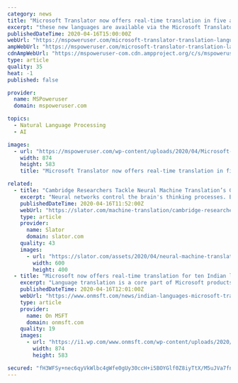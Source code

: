 ```yaml
---
category: news
title: "Microsoft Translator now offers real-time translation in five additional Indian languages"
excerpt: "these new languages are available via the Microsoft Translator text translation API. “We’re committed to empower every Indian and every business in India by bringing the power of AI into their daily life. Microsoft celebrates the diversity of languages in India and wants to make the vast internet even more accessible. We have supported ..."
publishedDateTime: 2020-04-16T15:00:00Z
webUrl: "https://mspoweruser.com/microsoft-translator-translation-languages/"
ampWebUrl: "https://mspoweruser.com/microsoft-translator-translation-languages/amp/"
cdnAmpWebUrl: "https://mspoweruser-com.cdn.ampproject.org/c/s/mspoweruser.com/microsoft-translator-translation-languages/amp/"
type: article
quality: 35
heat: -1
published: false

provider:
  name: MSPoweruser
  domain: mspoweruser.com

topics:
  - Natural Language Processing
  - AI

images:
  - url: "https://mspoweruser.com/wp-content/uploads/2020/04/Microsoft-Translator-India.jpg"
    width: 874
    height: 583
    title: "Microsoft Translator now offers real-time translation in five additional Indian languages"

related:
  - title: "Cambridge Researchers Tackle Neural Machine Translation’s Gender Bias"
    excerpt: "Neural networks control the brain's thinking processes. By studying neural networks, scientists realized that once computers had become fast enough, and there was enough data on the internet, they could create an algorithm that trains large artificial neural networks. The wide adoption of neural machine translation has now resulted in the ..."
    publishedDateTime: 2020-04-16T11:52:00Z
    webUrl: "https://slator.com/machine-translation/cambridge-researchers-tackle-neural-machine-translations-gender-bias/"
    type: article
    provider:
      name: Slator
      domain: slator.com
    quality: 43
    images:
      - url: "https://slator.com/assets/2020/04/neural-machine-translation-gender-bias-april-2020.png"
        width: 600
        height: 400
  - title: "Microsoft now offers real-time translation for ten Indian languages in Microsoft Translator and other products"
    excerpt: "Language translation is a core part of Microsoft products and services. These languages are available now on all Microsoft Translator apps, add-ins, Bing Translator, Microsoft Office and through the Azure Cognitive Services Translator API for businesses and developers. Microsoft provides APIs on Azure that organizations can use in their ..."
    publishedDateTime: 2020-04-16T12:01:00Z
    webUrl: "https://www.onmsft.com/news/indian-languages-microsoft-translator"
    type: article
    provider:
      name: On MSFT
      domain: onmsft.com
    quality: 19
    images:
      - url: "https://i1.wp.com/www.onmsft.com/wp-content/uploads/2020/04/microsoft-translator.jpg?fit=874%2C583&ssl=1"
        width: 874
        height: 583

secured: "fH3WFSy+nec6qyVkWlbc4gWfe0gUy30ccH+i5BOYGlf0Z8iyTtX/M5uJVa7fn+PabPnjS5Ao2I0xlbQboPA78/cqdSJ5oo8qXU81GVkO0VEPLRdAK8Q8RgD38W5aPMjdK/1J8wqEUOSgbUlnXF1OrAUW/c+ifF/E9LXcGljo+iUvPYmx5jY0Gis7NLw42XxNv0+n/Lb9TWwfPDwCAg0pShIohjDDtBxjez88wf4batTWVLDLmrUtPxPZrl6boxXj3GEcpXRHJ2h63v4h+zIvSWYfiW58mvXZR5b+xV5xlcPSyjxo/Wt52tQbwlsyomaGYL9auloh7s4NgbMMo1pejrVNgeAG/3xZHvsHsWzHJyxZ4e4ezoXRUZGXKwuR8kWiEsHX7LGow2vcIF2orBjgJyYFUOV5eaUe4IylzUdQFx0ORRCtyxGIWVBDM83+OHlCeFecQbd42lO6EWOoNUB0oiM5RqGvBG1ULCmHKfEmkDM=;JgX7bW6DVFdkK2/haHCNag=="
---
```


